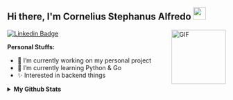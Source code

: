 ## Hi there, I'm Cornelius Stephanus Alfredo <img src="https://github.com/TheDudeThatCode/TheDudeThatCode/blob/master/Assets/Hi.gif" width="29px">
[![Linkedin Badge](https://img.shields.io/badge/LinkedIn-blue?style=flat&logo=linkedin&labelColor=blue&link=https://www.linkedin.com/in/cornelius-s-alfredo/)](https://www.linkedin.com/in/cornelius-s-alfredo/)
<img align="right" alt="GIF" height="125px" src="https://media.giphy.com/media/LMt9638dO8dftAjtco/source.gif" />

**Personal Stuffs:**
- 🔭 I’m currently working on my personal project
- 🌱 I’m currently learning Python & Go
- ✨ Interested in backend things

<details>
  <summary><b>My Github Stats</b></summary>
    <img align="center" src="https://github-readme-stats.vercel.app/api?username=c0rz&show_icons=true&hide_border=true&hide=issues" alt="🦉Cornelius's github stats">
    <img align="center" src="https://github-readme-stats.vercel.app/api/top-langs/?username=c0rz&layout=compact" alt="🦉Cornelius's github stats">
</details>
